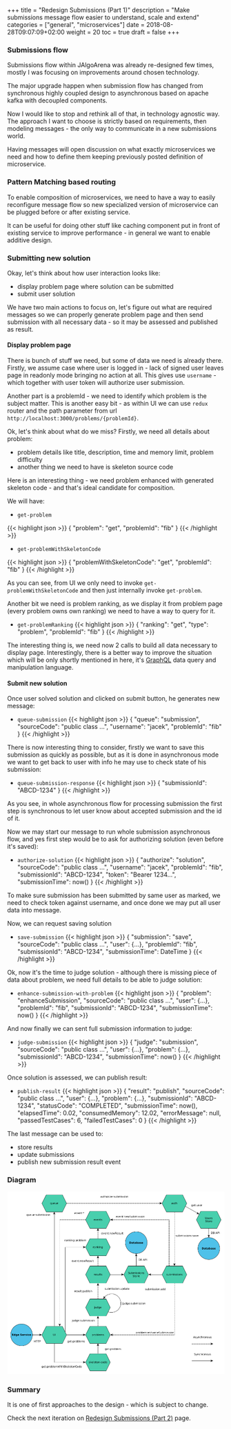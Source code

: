 +++
title = "Redesign Submissions (Part 1)"
description = "Make submissions message flow easier to understand, scale and extend"
categories = ["general", "microservices"]
date = 2018-08-28T09:07:09+02:00
weight = 20
toc = true
draft = false
+++

### Submissions flow

Submissions flow within JAlgoArena was already re-designed few times, mostly
I was focusing on improvements around chosen technology.

The major upgrade happen when submission flow has changed from synchronous highly coupled
design to asynchronous based on apache kafka with decoupled components.

Now I would like to stop and rethink all of that, in technology agnostic way.
The approach I want to choose is strictly based on requirements, then
modeling messages - the only way to communicate in a new submissions world.

Having messages will open discussion on what exactly microservices we need
and how to define them keeping previously posted definition of microservice.

### Pattern Matching based routing

To enable composition of microservices, we need to have a way to easily reconfigure
message flow so new specialized version of microservice can be plugged before or after
existing service. 

It can be useful for doing other stuff like caching component put in front of existing
service to improve performance - in general we want to enable additive design.

### Submitting new solution

Okay, let's think about how user interaction looks like:

- display problem page where solution can be submitted
- submit user solution

We have two main actions to focus on, let's figure out what are required messages
so we can properly generate problem page and then send submission with all
necessary data - so it may be assessed and published as result.

#### Display problem page

There is bunch of stuff we need, but some of data we need is already there. Firstly,
we assume case where user is logged in - lack of signed user leaves page in readonly
mode bringing no action at all. This gives use `username` - which together with
user token will authorize user submission. 

Another part is a problemId - we need to identify which problem is the subject matter.
This is another easy bit - as within UI we can use `redux` router and the path parameter
from url `http://localhost:3000/problems/{problemId}`.

Ok, let's think about what do we miss? Firstly, we need all details about problem:

- problem details like title, description, time and memory limit, problem difficulty
- another thing we need to have is skeleton source code

Here is an interesting thing - we need problem enhanced with generated skeleton code - and
that's ideal candidate for composition.

We will have:

* `get-problem`

{{< highlight json >}}
{
    "problem": "get",
    "problemId": "fib"
}
{{< /highlight >}}

* `get-problemWithSkeletonCode`

{{< highlight json >}}
{
    "problemWithSkeletonCode": "get",
    "problemId": "fib"
}
{{< /highlight >}}

As you can see, from UI we only need to invoke `get-problemWithSkeletonCode` and then
just internally invoke `get-problem`.

Another bit we need is problem ranking, as we display it from problem page (every problem
owns own ranking) we need to have a way to query for it.

* `get-problemRanking`
{{< highlight json >}}
{
    "ranking": "get",
    "type": "problem",
    "problemId": "fib"
}
{{< /highlight >}}

The interesting thing is, we need now 2 calls to build all data necessary to display page.
Interestingly, there is a better way to improve the situation which will be only shortly mentioned in here,
it's [GraphQL](https://graphql.org/learn/) data query and manipulation language.

#### Submit new solution

Once user solved solution and clicked on submit button, he generates new message:

* `queue-submission`
{{< highlight json >}}
{
    "queue": "submission",
    "sourceCode": "public class ...",
    "username": "jacek",
    "problemId": "fib"
}
{{< /highlight >}}

There is now interesting thing to consider, firstly we want to save this submission
as quickly as possible, but as it is done in asynchronous mode we want to get back
to user with info he may use to check state of his submission:

* `queue-submission-response`
{{< highlight json >}}
{
    "submissionId": "ABCD-1234"
}
{{< /highlight >}}

As you see, in whole asynchronous flow for processing submission the first step is
synchronous to let user know about accepted submission and the id of it.

Now we may start our message to run whole submission asynchronous flow, and yes first
step would be to ask for authorizing solution (even before it's saved):

* `authorize-solution`
{{< highlight json >}}
{
    "authorize": "solution",
    "sourceCode": "public class ...",
    "username": "jacek",
    "problemId": "fib",
    "submissionId": "ABCD-1234",
    "token": "Bearer 1234...",
    "submissionTime": now()
}
{{< /highlight >}}

To make sure submission has been submitted by same user as marked, we need to
check token against username, and once done we may put all user data into message.

Now, we can request saving solution

* `save-submission`
{{< highlight json >}}
{
    "submission": "save",
    "sourceCode": "public class ...",
    "user": {...},
    "problemId": "fib",
    "submissionId": "ABCD-1234",
    "submissionTime": DateTime
}
{{< /highlight >}}

Ok, now it's the time to judge solution - although there is missing piece of data about problem,
we need full details to be able to judge solution:

* `enhance-submission-with-problem`
{{< highlight json >}}
{
    "problem": "enhanceSubmission",
    "sourceCode": "public class ...",
    "user": {...},
    "problemId": "fib",
    "submissionId": "ABCD-1234",
    "submissionTime": now()
}
{{< /highlight >}}

And now finally we can sent full submission information to judge:

* `judge-submission`
{{< highlight json >}}
{
    "judge": "submission",
    "sourceCode": "public class ...",
    "user": {...},
    "problem": {...},
    "submissionId": "ABCD-1234",
    "submissionTime": now()
}
{{< /highlight >}}

Once solution is assessed, we can publish result:

* `publish-result`
{{< highlight json >}}
{
    "result": "publish",
    "sourceCode": "public class ...",
    "user": {...},
    "problem": {...},
    "submissionId": "ABCD-1234",
    "statusCode": "COMPLETED",
    "submissionTime": now(),
    "elapsedTime": 0.02,
    "consumedMemory": 12.02,
    "errorMessage": null,
    "passedTestCases": 6,
    "failedTestCases": 0
}
{{< /highlight >}}

The last message can be used to:

- store results
- update submissions
- publish new submission result event

### Diagram

![](https://raw.githubusercontent.com/jalgoarena/jalgoarena.github.io/master/images/data_flow_submission_2.0.png)

### Summary

It is one of first approaches to the design - which is subject to change. 

Check the next iteration on [Redesign Submissions (Part 2)](https://jalgoarena.github.io/blog/redesign-submissions-2/) page.